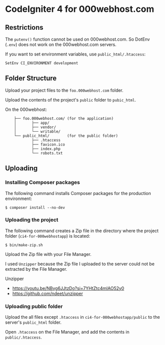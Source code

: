 # CodeIgniter 4 for 000webhost.com

## Restrictions

The `putenv()` function cannot be used on 000webhost.com. So DotEnv (`.env`)
does not work on the 000webhost.com servers.

If you want to set environment variables, use `public_html/.htaccess`:

```
SetEnv CI_ENVIRONMENT development
```

## Folder Structure

Upload your project files to the `foo.000webhost.com` folder.

Upload the contents of the project's `public` folder to `pubic_html`.

On the 000webhost:
```
    ├── foo.000webhost.com/ (for the application)
    │       ├── app/
    │       ├── vendor/
    │       └── writable/
    └── public_html/        (for the public folder)
            ├── .htaccess
            ├── favicon.ico
            ├── index.php
            └── robots.txt
```

## Uploading

### Installing Composer packages

The following command installs Composer packages for the production environment:

```
$ composer install --no-dev
```

### Uploading the project

The following command creates a Zip file in the directory where the project 
folder (`ci4-for-000webhostapp`) is located:

```console
$ bin/make-zip.sh
```

Upload the Zip file with your File Manager.

I used `Unzipper` because the Zip file I uploaded to the server could not be 
extracted by the File Manager.

Unzipper
- https://youtu.be/NBvg6JJtzDo?si=7YHtZtc4mIAO52y0
- https://github.com/ndeet/unzipper

### Uploading public folder

Upload the all files except `.htaccess` in `ci4-for-000webhostapp/public` to 
the server's `public_html` folder.

Open `.htaccess` on the File Manager, and add the contents in `public/.htaccess`.

